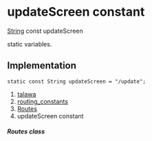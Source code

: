 
<div>

# updateScreen constant

</div>


[String](https://api.flutter.dev/flutter/dart-core/String-class.html)
const updateScreen



static variables.



## Implementation

``` language-dart
static const String updateScreen = "/update";
```







1.  [talawa](../../index.md)
2.  [routing_constants](../../constants_routing_constants/)
3.  [Routes](../../constants_routing_constants/Routes-class.md)
4.  updateScreen constant

##### Routes class







